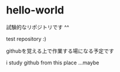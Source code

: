 # hello-world
試験的なリポジトリです ^^ 

test repository :) 


githubを覚える上で作業する場になる予定です 

i study github from this place ...maybe 
